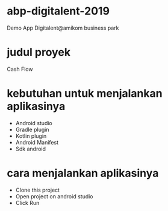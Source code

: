 # abp-digitalent-2019
Demo App Digitalent@amikom business park

# judul proyek
  Cash Flow
  
# kebutuhan untuk menjalankan aplikasinya
  * Android studio
  * Gradle plugin
  * Kotlin plugin
  * Android Manifest
  * Sdk android
  
# cara menjalankan aplikasinya
  * Clone this project
  * Open project on android studio
  * Click Run